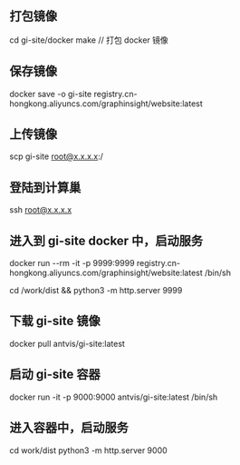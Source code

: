 ## 打包镜像

cd gi-site/docker
make // 打包 docker 镜像

## 保存镜像

docker save -o gi-site registry.cn-hongkong.aliyuncs.com/graphinsight/website:latest

## 上传镜像

scp gi-site root@x.x.x.x:/

## 登陆到计算巢

ssh root@x.x.x.x

## 进入到 gi-site docker 中，启动服务

docker run --rm -it -p 9999:9999 registry.cn-hongkong.aliyuncs.com/graphinsight/website:latest /bin/sh

cd /work/dist && python3 -m http.server 9999

## 下载 gi-site 镜像

docker pull antvis/gi-site:latest

## 启动 gi-site 容器

docker run -it -p 9000:9000 antvis/gi-site:latest /bin/sh

## 进入容器中，启动服务

cd work/dist
python3 -m http.server 9000
